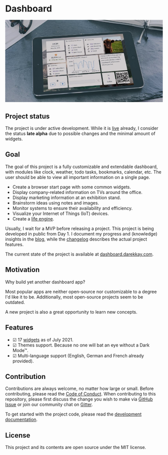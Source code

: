 # Dashboard

![](./assets/img/dashboard.jpg)

## Project status

The project is under active development. While it is [live](https://dashboard.darekkay.com) already, I consider the status **late alpha** due to possible changes and the minimal amount of widgets.

## Goal

The goal of this project is a fully customizable and extendable dashboard, with modules like clock, weather, todo tasks, bookmarks, calendar, etc. The user should be able to view all important information on a single page.

- Create a browser start page with some common widgets.
- Display company-related information on TVs around the office.
- Display marketing information at an exhibition stand.
- Brainstorm ideas using notes and images.
- Monitor systems to ensure their availability and efficiency.
- Visualize your Internet of Things (IoT) devices.
- Create a [life engine](https://github.com/samsquire/ideas#5-life-engine).

Usually, I wait for a MVP before releasing a project. This project is being developed in public from Day 1. I document my progress and (knowledge) insights in the [blog](https://dashboard.darekkay.com/docs/blog/), while the [changelog](https://dashboard.darekkay.com/docs/changelog/) describes the actual project features.

The current state of the project is available at [dashboard.darekkay.com](https://dashboard.darekkay.com).

## Motivation

Why build yet another dashboard app?

Most popular apps are neither open-source nor customizable to a degree I'd like it to be. Additionally, most open-source projects seem to be outdated.

A new project is also a great opportunity to learn new concepts.

## Features

- ☑ 17 [widgets](widgets/README.md) as of July 2021.
- ☑ Themes support. Because no one will bat an eye without a Dark Mode™.
- ☑ Multi-language support (English, German and French already provided).

## Contribution

Contributions are always welcome, no matter how large or small. Before contributing, please read the [Code of Conduct](https://github.com/darekkay/dashboard/blob/master/CODE_OF_CONDUCT.md). When contributing to this repository, please first discuss the change you wish to make via [GitHub Issue](https://github.com/darekkay/dashboard/issues/new) or join our community chat on [Gitter](https://gitter.im/darekkay-dashboard/community).

To get started with the project code, please read the [development documentation](development/README.md).

## License

This project and its contents are open source under the MIT license.
